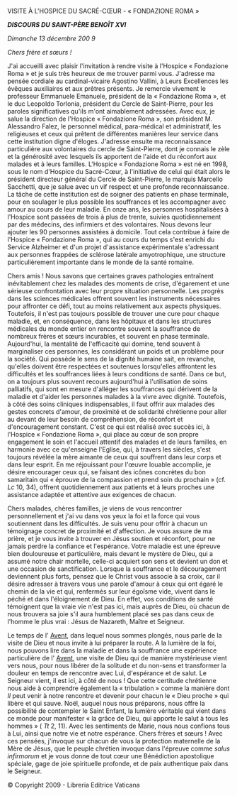 VISITE À L'HOSPICE DU SACRÉ-CŒUR - « FONDAZIONE ROMA »

***DISCOURS DU SAINT-PÈRE BENOÎT XVI***

*Dimanche 13 décembre 200* *9*

*Chers frère et sœurs !*

J'ai accueilli avec plaisir l'invitation à rendre visite à l'Hospice « Fondazione Roma » et je suis très heureux de me trouver parmi vous. J'adresse ma pensée cordiale au cardinal-vicaire Agostino Vallini, à Leurs Excellences les évêques auxiliaires et aux prêtres présents. Je remercie vivement le professeur Emmanuele Emanuele, président de la « Fondazione Roma », et le duc Leopoldo Torlonia, président du Cercle de Saint-Pierre, pour les paroles significatives qu'ils m'ont aimablement adressées. Avec eux, je salue la direction de l'Hospice « Fondazione Roma », son président M. Alessandro Falez, le personnel médical, para-médical et administratif, les religieuses et ceux qui prêtent de différentes manières leur service dans cette institution digne d'éloges. J'adresse ensuite ma reconnaissance particulière aux volontaires du cercle de Saint-Pierre, dont je connais le zèle et la générosité avec lesquels ils apportent de l'aide et du réconfort aux malades et à leurs familles. L'Hospice « Fondazione Roma » est né en 1998, sous le nom d'Hospice du Sacré-Cœur, à l'initiative de celui qui était alors le président directeur général du Cercle de Saint-Pierre, le marquis Marcello Sacchetti, que je salue avec un vif respect et une profonde reconnaissance. La tâche de cette institution est de soigner des patients en phase terminale, pour en soulager le plus possible les souffrances et les accompagner avec amour au cours de leur maladie. En onze ans, les personnes hospitalisées à l'Hospice sont passées de trois à plus de trente, suivies quotidiennement par des médecins, des infirmiers et des volontaires. Nous devons leur ajouter les 90 personnes assistées à domicile. Tout cela contribue à faire de l'Hospice « Fondazione Roma », qui au cours du temps s'est enrichi du Service Alzheimer et d'un projet d'assistance expérimentale s'adressant aux personnes frappées de sclérose latérale amyotrophique, une structure particulièrement importante dans le monde de la santé romaine.

Chers amis ! Nous savons que certaines graves pathologies entraînent inévitablement chez les malades des moments de crise, d'égarement et une sérieuse confrontation avec leur propre situation personnelle. Les progrès dans les sciences médicales offrent souvent les instruments nécessaires pour affronter ce défi, tout au moins relativement aux aspects physiques. Toutefois, il n'est pas toujours possible de trouver une cure pour chaque maladie, et, en conséquence, dans les hôpitaux et dans les structures médicales du monde entier on rencontre souvent la souffrance de nombreux frères et sœurs incurables, et souvent en phase terminale. Aujourd'hui, la mentalité de l'efficacité qui domine, tend souvent à marginaliser ces personnes, les considérant un poids et un problème pour la société. Qui possède le sens de la dignité humaine sait, en revanche, qu'elles doivent être respectées et soutenues lorsqu'elles affrontent les difficultés et les souffrances liées à leurs conditions de santé. Dans ce but, on a toujours plus souvent recours aujourd'hui à l'utilisation de soins palliatifs, qui sont en mesure d'alléger les souffrances qui dérivent de la maladie et d'aider les personnes malades à la vivre avec dignité. Toutefois, à côté des soins cliniques indispensables, il faut offrir aux malades des gestes concrets d'amour, de proximité et de solidarité chrétienne pour aller au devant de leur besoin de compréhension, de réconfort et d'encouragement constant. C'est ce qui est réalisé avec succès ici, à l'Hospice « Fondazione Roma », qui place au cœur de son propre engagement le soin et l'accueil attentif des malades et de leurs familles, en harmonie avec ce qu'enseigne l'Eglise, qui, à travers les siècles, s'est toujours révélée la mère aimante de ceux qui souffrent dans leur corps et dans leur esprit. En me réjouissant pour l'œuvre louable accomplie, je désire encourager ceux qui, se faisant des icônes concrètes du bon samaritain qui « éprouve de la compassion et prend soin du prochain » (cf. *Lc* 10, 34), offrent quotidiennement aux patients et à leurs proches une assistance adaptée et attentive aux exigences de chacun.

Chers malades, chères familles, je viens de vous rencontrer personnellement et j'ai vu dans vos yeux la foi et la force qui vous soutiennent dans les difficultés. Je suis venu pour offrir à chacun un témoignage concret de proximité et d'affection. Je vous assure de ma prière, et je vous invite à trouver en Jésus soutien et réconfort, pour ne jamais perdre la confiance et l'espérance. Votre maladie est une épreuve bien douloureuse et particulière, mais devant le mystère de Dieu, qui a assumé notre chair mortelle, celle-ci acquiert son sens et devient un don et une occasion de sanctification. Lorsque la souffrance et le découragement deviennent plus forts, pensez que le Christ vous associe à sa croix, car il désire adresser à travers vous une parole d'amour à ceux qui ont égaré le chemin de la vie et qui, renfermés sur leur égoïsme vide, vivent dans le péché et dans l'éloignement de Dieu. En effet, vos conditions de santé témoignent que la vraie vie n'est pas ici, mais auprès de Dieu, où chacun de nous trouvera sa joie s'il aura humblement placé ses pas dans ceux de l'homme le plus vrai : Jésus de Nazareth, Maître et Seigneur.

Le temps de l' [Avent](http://www.vatican.va/liturgical_year/advent/2009/index_fr.html), dans lequel nous sommes plongés, nous parle de la visite de Dieu et nous invite à lui préparer la route. A la lumière de la foi, nous pouvons lire dans la maladie et dans la souffrance une expérience particulière de l' [Avent](http://www.vatican.va/liturgical_year/advent/2009/index_fr.html), une visite de Dieu qui de manière mystérieuse vient vers nous, pour nous libérer de la solitude et du non-sens et transformer la douleur en temps de rencontre avec Lui, d'espérance et de salut. Le Seigneur vient, il est ici, à côté de nous ! Que cette certitude chrétienne nous aide à comprendre également la « tribulation » comme la manière dont *Il* peut venir à notre rencontre et devenir pour chacun le « Dieu proche » qui libère et qui sauve. Noël, auquel nous nous préparons, nous offre la possibilité de contempler le Saint Enfant, la lumière véritable qui vient dans ce monde pour manifester « la grâce de Dieu, qui apporte le salut à tous les hommes » ( *Tt* 2, 11). Avec les sentiments de Marie, nous nous confions tous à Lui, ainsi que notre vie et notre espérance. Chers frères et sœurs ! Avec ces pensées, j'invoque sur chacun de vous la protection maternelle de la Mère de Jésus, que le peuple chrétien invoque dans l'épreuve comme *salus infirmorum* et je vous donne de tout cœur une Bénédiction apostolique spéciale, gage de joie spirituelle profonde, et de paix authentique paix dans le Seigneur.

© Copyright 2009 - Libreria Editrice Vaticana